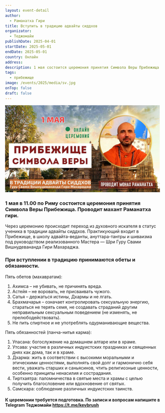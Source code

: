 ```yaml
---
layout: event-detail
author:
  - Раманатха Гири
title: Вступить в традицию адвайты сиддхов
organizator:
  - Теджомайи
publishDate: 2025-04-01
startDate: 2025-05-01
endDate: 2025-05-01
country: Онлайн
address: 
description: 1 мая состоится церемония принятия Символа Веры Прибежища. Проводит махант Раманатха гири. Подробнее в описании.
tags:
  - прибежище
image: /events/2025/media/sv.jpg
onTop: false
draft: false
---
```


![прибежище](/events/2025/media/sv.jpg)


### **1 мая в 11.00 по Риму состоится церемония принятия Символа Веры Прибежища. Проводит махант Раманатха гири.**
Через церемонию происходит переход из духовного искателя в статус ученика в традиции адвайты сиддхов. Практикующий входит в Прибежище, в школу адвайта-веданты, ануттара-тантры и шиваизма под руководством реализованного Мастера — Шри Гуру Свами Вишнудевананда Гири Махараджа.   

### **При вступлении в традицию принимаются обеты и обязанности.**
Пять обетов (махавратам):
1. Ахимса – не убивать, не причинять вреда.
2. Астейя – не воровать, не присваивать чужого.
3. Сатья – держаться истины, Дхармы и не лгать.
4. Брахмачарья – означает контролировать сексуальную энергию, стараться не терять семя, не создавать страданий другим неправильным сексуальным поведением (не изменять, не прелюбодействовать).
5. Не пить спиртное и не употреблять одурманивающие вещества.

Пять обязанностей (панча-нитья карма):
1. Упасана: богослужение на домашнем алтаре или в храме.
2. Утсава: участие в различных индуистских праздниках и священных днях как дома, так и в храме.
3. Дхарма: жить в соответствии с высокими моральными и этическими ценностями, выполнять свой долг и гармонично себя вести, уважать старших и саньясинов, чтить религиозные ценности, особенно принципы ненасилия и сострадания.
4. Тиртхаятра: паломничества в святые места и храмы с целью получить благословение или вдохновение от святых.
5. Самскара: соблюдение различных индуистских таинств.


#### **К церемонии требуется подготовка. По записи и вопросам напишите в Telegram Теджомайи https://t.me/kevbrush**
